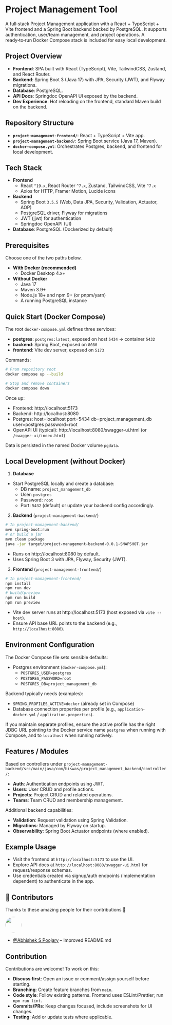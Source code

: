 # Project Management Tool

A full‑stack Project Management application with a React + TypeScript + Vite frontend and a Spring Boot backend backed by PostgreSQL. It supports authentication, user/team management, and project operations. A ready‑to‑run Docker Compose stack is included for easy local development.

## Project Overview

- **Frontend**: SPA built with React (TypeScript), Vite, TailwindCSS, Zustand, and React Router.
- **Backend**: Spring Boot 3 (Java 17) with JPA, Security (JWT), and Flyway migrations.
- **Database**: PostgreSQL.
- **API Docs**: Springdoc OpenAPI UI exposed by the backend.
- **Dev Experience**: Hot reloading on the frontend, standard Maven build on the backend.

## Repository Structure

- **`project-management-frontend/`**: React + TypeScript + Vite app.
- **`project-management-backend/`**: Spring Boot service (Java 17, Maven).
- **`docker-compose.yml`**: Orchestrates Postgres, backend, and frontend for local development.

## Tech Stack

- **Frontend**
  - React `^19.x`, React Router `^7.x`, Zustand, TailwindCSS, Vite `^7.x`
  - Axios for HTTP, Framer Motion, Lucide icons
- **Backend**
  - Spring Boot `3.5.5` (Web, Data JPA, Security, Validation, Actuator, AOP)
  - PostgreSQL driver, Flyway for migrations
  - JWT (jjwt) for authentication
  - Springdoc OpenAPI (UI)
- **Database**: PostgreSQL (Dockerized by default)

## Prerequisites

Choose one of the two paths below.

- **With Docker (recommended)**
  - Docker Desktop 4.x+
- **Without Docker**
  - Java 17
  - Maven 3.9+
  - Node.js 18+ and npm 9+ (or pnpm/yarn)
  - A running PostgreSQL instance

## Quick Start (Docker Compose)

The root `docker-compose.yml` defines three services:

- **postgres**: `postgres:latest`, exposed on host `5434` → container `5432`
- **backend**: Spring Boot, exposed on `8080`
- **frontend**: Vite dev server, exposed on `5173`

Commands:

```bash
# From repository root
docker compose up --build

# Stop and remove containers
docker compose down
```

Once up:

- Frontend: http://localhost:5173
- Backend: http://localhost:8080
- Postgres: host=localhost port=5434 db=project_management_db user=postgres password=root
- OpenAPI UI (typical): http://localhost:8080/swagger-ui.html (or `/swagger-ui/index.html`)

Data is persisted in the named Docker volume `pgdata`.

## Local Development (without Docker)

1. **Database**

- Start PostgreSQL locally and create a database:
  - DB name: `project_management_db`
  - User: `postgres`
  - Password: `root`
  - Port: `5432` (default) or update your backend config accordingly.

2. **Backend** (`project-management-backend/`)

```bash
# In project-management-backend/
mvn spring-boot:run
# or build a jar
mvn clean package
java -jar target/project-management-backend-0.0.1-SNAPSHOT.jar
```

- Runs on http://localhost:8080 by default.
- Uses Spring Boot 3 with JPA, Flyway, Security (JWT).

3. **Frontend** (`project-management-frontend/`)

```bash
# In project-management-frontend/
npm install
npm run dev
# build/preview
npm run build
npm run preview
```

- Vite dev server runs at http://localhost:5173 (host exposed via `vite --host`).
- Ensure API base URL points to the backend (e.g., `http://localhost:8080`).

## Environment Configuration

The Docker Compose file sets sensible defaults:

- Postgres environment (`docker-compose.yml`):
  - `POSTGRES_USER=postgres`
  - `POSTGRES_PASSWORD=root`
  - `POSTGRES_DB=project_management_db`

Backend typically needs (examples):

- `SPRING_PROFILES_ACTIVE=docker` (already set in Compose)
- Database connection properties per profile (e.g., `application-docker.yml` / `application.properties`).

If you maintain separate profiles, ensure the active profile has the right JDBC URL pointing to the Docker service name `postgres` when running with Compose, and to `localhost` when running natively.

## Features / Modules

Based on controllers under `project-management-backend/src/main/java/com/biswas/project_management_backend/controller/`:

- **Auth**: Authentication endpoints using JWT.
- **Users**: User CRUD and profile actions.
- **Projects**: Project CRUD and related operations.
- **Teams**: Team CRUD and membership management.

Additional backend capabilities:

- **Validation**: Request validation using Spring Validation.
- **Migrations**: Managed by Flyway on startup.
- **Observability**: Spring Boot Actuator endpoints (where enabled).

## Example Usage

- Visit the frontend at `http://localhost:5173` to use the UI.
- Explore API docs at `http://localhost:8080/swagger-ui.html` for request/response schemas.
- Use credentials created via signup/auth endpoints (implementation dependent) to authenticate in the app.

## 👥 Contributors

Thanks to these amazing people for their contributions 💪

<a href="https://github.com/AbhishekPoojary">
  <img src="https://avatars.githubusercontent.com/AbhishekPoojary" width="50" height="50" style="border-radius: 50%;" />
</a>

- [@Abhishek S Poojary](https://github.com/AbhishekPoojary) – Improved README.md

## Contribution

Contributions are welcome! To work on this:

- **Discuss first**: Open an issue or comment/assign yourself before starting.
- **Branching**: Create feature branches from `main`.
- **Code style**: Follow existing patterns. Frontend uses ESLint/Prettier; run `npm run lint`.
- **Commits/PRs**: Keep changes focused, include screenshots for UI changes.
- **Testing**: Add or update tests where applicable.
